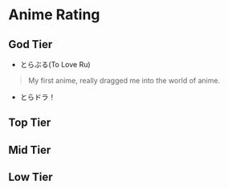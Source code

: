 # Anime Rating

## God Tier

- とらぶる(To Love Ru)

> My first anime, really dragged me into the world of anime.

- とらドラ！

> 

## Top Tier

## Mid Tier

## Low Tier